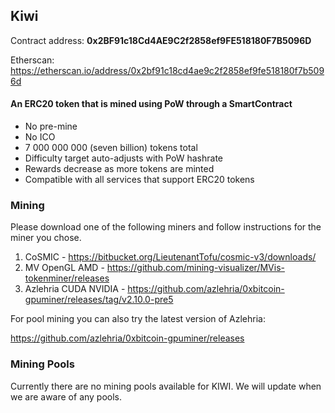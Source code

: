 
 ## Kiwi
 Contract address: **0x2BF91c18Cd4AE9C2f2858ef9FE518180F7B5096D**

 Etherscan: https://etherscan.io/address/0x2bf91c18cd4ae9c2f2858ef9fe518180f7b5096d

 #### An ERC20 token that is mined using PoW through a SmartContract

  * No pre-mine
  * No ICO
  * 7 000 000 000 (seven billion) tokens total
  * Difficulty target auto-adjusts with PoW hashrate
  * Rewards decrease as more tokens are minted
  * Compatible with all services that support ERC20 tokens

### Mining

Please download one of the following miners and follow instructions for the miner you chose.

1. CoSMIC - https://bitbucket.org/LieutenantTofu/cosmic-v3/downloads/
2. MV OpenGL AMD - https://github.com/mining-visualizer/MVis-tokenminer/releases
3. Azlehria CUDA NVIDIA - https://github.com/azlehria/0xbitcoin-gpuminer/releases/tag/v2.10.0-pre5

For pool mining you can also try the latest version of Azlehria:

https://github.com/azlehria/0xbitcoin-gpuminer/releases


### Mining Pools

Currently there are no mining pools available for KIWI. We will update when we are aware of any pools.
